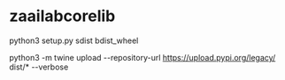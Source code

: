 # zaailabcorelib

python3 setup.py sdist bdist_wheel

python3 -m twine upload --repository-url https://upload.pypi.org/legacy/ dist/*  --verbose
